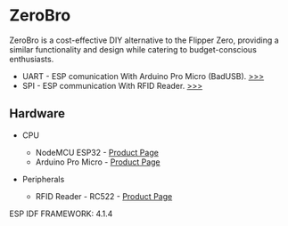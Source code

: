 # ZeroBro
ZeroBro is a cost-effective DIY alternative to the Flipper Zero, providing a similar functionality and design while catering to budget-conscious enthusiasts.

* UART - ESP comunication With Arduino Pro Micro (BadUSB). [>>>](https://github.com/proxytype/ZeroBro/tree/main/Sections/SPI%20-%20RFID%20reader)
* SPI - ESP communication With RFID Reader. [>>>](https://github.com/proxytype/ZeroBro/tree/main/Sections/UART%20-%20Arduino%20Pro%20Micro)

## Hardware

* CPU
  * NodeMCU ESP32 - [Product Page](https://www.aliexpress.com/item/32834130422.html)
  * Arduino Pro Micro - [Product Page](https://www.aliexpress.com/item/1005001622051348.html)

* Peripherals
   * RFID Reader - RC522 - [Product Page](https://www.aliexpress.com/item/1005004659043670.html)


ESP IDF FRAMEWORK: 4.1.4
